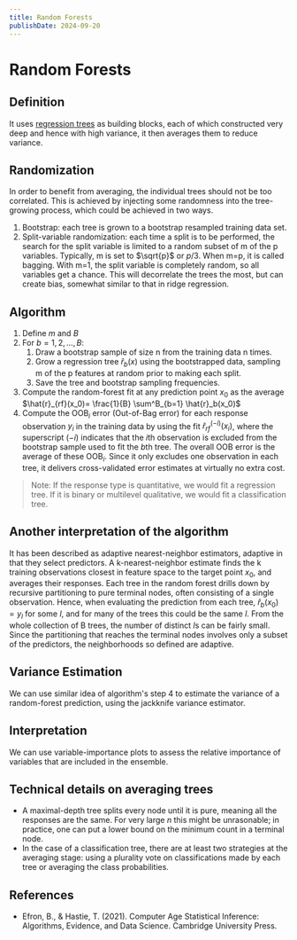 ```yaml
---
title: Random Forests
publishDate: 2024-09-20
---
```


# Random Forests

## Definition

It uses [regression trees](/regression-trees.md) as building blocks, each of which constructed very deep and hence with high variance, it then averages them to reduce variance.

## Randomization

In order to benefit from averaging, the individual trees should not be too correlated. This is achieved by injecting some randomness into the tree-growing process, which could be achieved in two ways.

1. Bootstrap: each tree is grown to a bootstrap resampled training data set.
2. Split-variable randomization: each time a split is to be performed, the search for the split variable is limited to a random subset of m of the p variables. Typically, m is set to $\sqrt{p}$ or $p/3$. When m=p, it is called bagging. With m=1, the split variable is completely random, so all variables get a chance. This will decorrelate the trees the most, but can create bias, somewhat similar to that in ridge regression.

## Algorithm

1. Define $m$ and $B$
2. For $b=1,2,...,B$:
   1. Draw a bootstrap sample of size n from the training data n times.
   2. Grow a regression tree $\hat{r}_b(x)$ using the bootstrapped data, sampling m of the p features at random prior to making each split.
   3. Save the tree and bootstrap sampling frequencies.
3. Compute the random-forest fit at any prediction point $x_0$ as the average $\hat{r}_{rf}(x_0)= \frac{1}{B} \sum^B_{b=1} \hat{r}_b(x_0)$
4. Compute the OOB$_i$ error (Out-of-Bag error) for each response observation $y_i$ in the training data by using the fit $\hat{r}_{rf}^{(-i)}(x_i)$, where the superscript $(-i)$ indicates that the $i$th observation is excluded from the bootstrap sample used to fit the $b$th tree. The overall OOB error is the average of these OOB$_i$. Since it only excludes one observation in each tree, it delivers cross-validated error estimates at virtually no extra cost.

> Note: If the response type is quantitative, we would fit a regression tree. If it is binary or multilevel qualitative, we would fit a classification tree.

## Another interpretation of the algorithm

It has been described as adaptive nearest-neighbor estimators, adaptive in that they select predictors. A k-nearest-neighbor estimate finds the k training  observations closest in feature space to the target point $x_0$, and averages their responses. Each tree in the random forest drills down by recursive partitioning to pure terminal nodes, often consisting of a single observation. Hence, when evaluating the prediction from each tree, $\hat{r}_b(x_0) = y_l$ for some $l$, and for many of the trees this could be the same $l$. From the whole collection of B trees, the number of distinct $l$s can be fairly small. Since the partitioning that reaches the terminal nodes involves only a subset of the predictors, the neighborhoods so defined are adaptive.

## Variance Estimation

We can use similar idea of algorithm's step 4 to estimate the variance of a random-forest prediction, using the jackknife variance estimator.

## Interpretation

We can use variable-importance plots to assess the relative importance of variables that are included in the ensemble.

## Technical details on averaging trees

- A maximal-depth tree splits every node until it is pure, meaning all the responses are the same. For very large $n$ this might be unrasonable; in practice, one can put a lower bound on the minimum count in a terminal node.
- In the case of a classification tree, there are at least two strategies at the averaging stage: using a plurality vote on classifications made by each tree or averaging the class probabilities.

## References

- Efron, B., & Hastie, T. (2021). Computer Age Statistical Inference: Algorithms, Evidence, and Data Science. Cambridge University Press.
